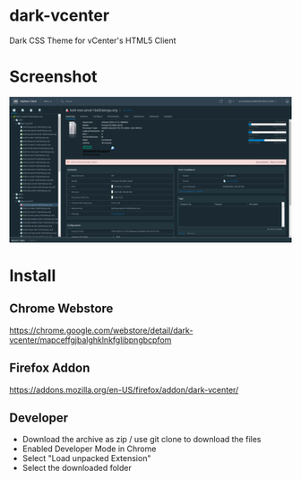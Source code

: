 # dark-vcenter
Dark CSS Theme for vCenter's HTML5 Client

# Screenshot

![alt text](https://raw.githubusercontent.com/BeryJu/dark-vcenter/master/screenshot1.png "Screenshot 1")


# Install

## Chrome Webstore

https://chrome.google.com/webstore/detail/dark-vcenter/mapceffgjbalghklnkfglibpngbcpfom

## Firefox Addon

https://addons.mozilla.org/en-US/firefox/addon/dark-vcenter/

## Developer

 - Download the archive as zip / use git clone to download the files
 - Enabled Developer Mode in Chrome
 - Select "Load unpacked Extension"
 - Select the downloaded folder
